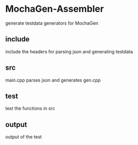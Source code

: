 # MochaGen-Assembler
generate testdata generators for MochaGen

## include 
include the headers for parsing json and generating testdata

## src
main.cpp parses json and generates gen.cpp

## test
test the functions in src

## output 
output of the test
